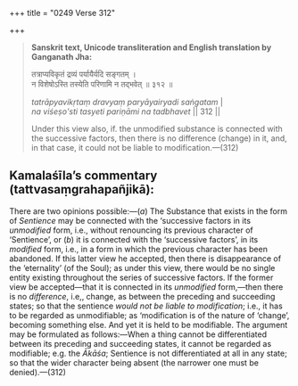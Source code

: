 +++
title = "0249 Verse 312"

+++
> **Sanskrit text, Unicode transliteration and English translation by Ganganath Jha:** 
>
> तत्राप्यविकृतं द्रव्यं पर्यायैर्यदि सङ्गतम् ।  
> न विशेषोऽस्ति तस्येति परिणामि न तद्भवेत् ॥ ३१२ ॥ 
>
> *tatrāpyavikṛtaṃ dravyaṃ paryāyairyadi saṅgatam* \|  
> *na viśeṣo'sti tasyeti pariṇāmi na tadbhavet* \|\| 312 \|\| 
>
> Under this view also, if. the unmodified substance is connected with the successive factors, then there is no difference (change) in it, and, in that case, it could not be liable to modification.—(312)



## Kamalaśīla’s commentary (tattvasaṃgrahapañjikā):

There are two opinions possible:—(*a*) The Substance that exists in the form of *Sentience* may be connected with the ‘successive factors in its *unmodified* form, i.e., without renouncing its previous character of ‘Sentience’, or (*b*) it is connected with the ‘successive factors’, in its *modified* form, i.e., in a form in which the previous character has been abandoned. If this latter view he accepted, then there is disappearance of the ‘eternality’ (of the Soul); as under this view, there would be no single entity existing throughout the series of successive factors. If the former view be accepted—that it is connected in its *unmodified* form,—then there is no *difference*, i.e,, change, as between the preceding and succeeding states; so that the sentience *would not be liable to modification*; i.e., it has to be regarded as unmodifiable; as ‘modification is of the nature of ‘change’, becoming something else. And yet it is held to be modifiable. The argument may be formulated as follows:—When a thing cannot be differentiated between its preceding and succeeding states, it cannot be regarded as modifiable; e.g. the *Ākāśa*; Sentience is not differentiated at all in any state; so that the wider character being absent (the narrower one must be denied).—(312)


